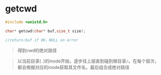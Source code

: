 # getcwd
```cpp
#include <unistd.h>

char* getcwd(char* buf,size_t size);

//return:buf if OK，NULL on error
```

> 得到cwd的绝对路径

> 以当前目录(`.`)的inode开始，逐步往上层直到碰到根目录`/`。在每个层次，都会根据对应的inode获取其文件名，最后组合成绝对路径

